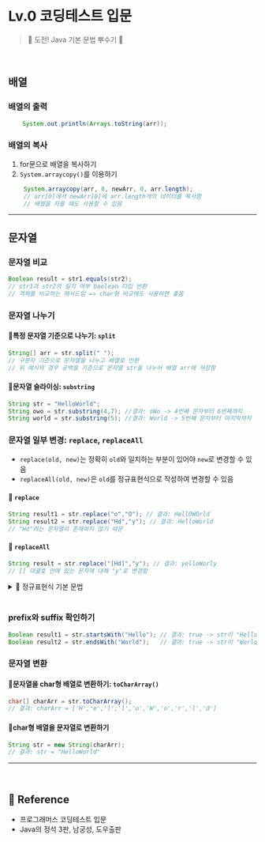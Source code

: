# Lv.0 코딩테스트 입문
> 🐣 도전! Java 기본 문법 뿌수기 🐣

<br>

## 배열  
### 배열의 출력
```Java
    System.out.println(Arrays.toString(arr));
```
### 배열의 복사
1. for문으로 배열을 복사하기
2. `System.arraycopy()`를 이용하기
   ```Java
    System.arraycopy(arr, 0, newArr, 0, arr.length);
    // arr[0]에서 newArr[0]에 arr.length개의 데이터를 복사함
    // 배열을 자를 때도 사용할 수 있음
    ```

----
## 문자열
### 문자열 비교
```Java
Boolean result = str1.equals(str2); 
// str1과 str2의 일치 여부 boolean 타입 반환
// 객체를 비교하는 메서드임 => char형 비교에도 사용하면 좋음
```
### 문자열 나누기
#### 🔸특정 문자열 기준으로 나누기: `split`
```Java
String[] arr = str.split(" ");
// 구분자 기준으로 문자열을 나누고 배열로 반환
// 위 예시의 경우 공백을 기준으로 문자열 str을 나누어 배열 arr에 저장함
```
#### 🔸문자열 슬라이싱: `substring`
```Java
String str = "HelloWorld";
String owo = str.substring(4,7); //결과: oWo -> 4번째 문자부터 6번째까지
String world = str.substring(5); //결과: World -> 5번째 문자부터 마지막까지
```

### 문자열 일부 변경: `replace`, `replaceAll`
- `replace(old, new)`는 정확히 `old`와 일치하는 부분이 있어야 `new`로 변경할 수 있음
- `replaceAll(old, new)`은 `old`를 정규표현식으로 작성하여 변경할 수 있음
#### 🔸 `replace`
```Java
String result1 = str.replace("o","O"); // 결과: HellOWOrld
String result2 = str.replace("Hd","y"); // 결과: HelloWorld
// "Hd"라는 문자열이 존재하지 않기 때문
```
#### 🔸 `replaceAll`
```Java
String result = str.replace("[Hd]","y"); // 결과: yelloWorly
// [] 대괄호 안에 있는 문자에 대해 "y"로 변경함
```
<details>
<summary>🤔 정규표현식 기본 문법</summary>

- `.` : 임의의 한 문자
- `[]` : 괄호 안에 포함된 문자 중 하나
- `[^]` : 괄호 안에 포함되지 않은 문자 중 하나
- `*` : 앞의 문자가 0개 이상 반복되는 패턴
- `+` : 앞의 문자가 1개 이상 반복되는 패턴
- `?` : 앞의 문자가 0개 또는 1개 존재하는 패턴
- `|` : or 연산을 수행하는 패턴
- `()` : 그룹을 지정하는 패턴

</details>
<br>

### prefix와 suffix 확인하기
```Java
Boolean result1 = str.startsWith("Hello"); // 결과: true -> str이 "Hello"로 시작하는가?
Boolean result2 = str.endsWith("World");   // 결과: true -> str이 "World"로 끝나는가?
```

### 문자열 변환
#### 🔸문자열을 char형 배열로 변환하기: `toCharArray()`
```Java
char[] charArr = str.toCharArray();
// 결과: charArr = ['H','e','l','l','o','W','o','r','l','d']
```
#### 🔸char형 배열을 문자열로 변환하기
```Java
String str = new String(charArr);
// 결과: str = "HelloWorld"
```
----

<br>

## 📕 Reference
- 프로그래머스 코딩테스트 입문
- Java의 정석 3판, 남궁성, 도우출판